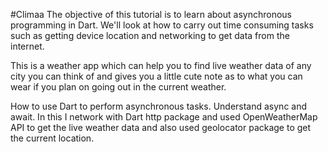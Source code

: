 #Climaa
The objective of this tutorial is to learn about asynchronous programming in Dart. We'll look at how to carry out time consuming tasks such as getting device location and networking to get data from the internet.

This is a weather app which can help you to find live weather data of any city you can think of and gives you a little cute note as to what you can wear if you plan on going out in the current weather.


How to use Dart to perform asynchronous tasks.
Understand async and await.
In this I network with Dart http package and used OpenWeatherMap API to get the live weather data and also used geolocator package to get the current location.

